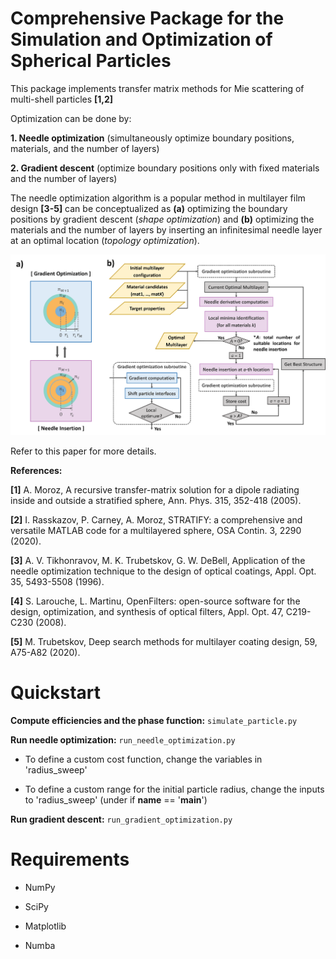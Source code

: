 # Comprehensive Package for the Simulation and Optimization of Spherical Particles

This package implements transfer matrix methods for Mie scattering of multi-shell particles **[1,2]**

Optimization can be done by:

**1. Needle optimization** (simultaneously optimize boundary positions, materials, and the number of layers)

**2. Gradient descent** (optimize boundary positions only with fixed materials and the number of layers)

The needle optimization algorithm is a popular method in multilayer film design **[3-5]** can be conceptualized as **(a)** optimizing the boundary positions by gradient descent (*shape optimization*) and **(b)** optimizing the materials and the number of layers by inserting an infinitesimal needle layer at an optimal location (*topology optimization*).

![](flowchart.png)

Refer to this paper for more details.

**References:**

**[1]** A. Moroz, A recursive transfer-matrix solution for a dipole radiating inside and outside a stratified sphere, Ann. Phys. 315, 352-418 (2005).

**[2]** I. Rasskazov, P. Carney, A. Moroz, STRATIFY: a comprehensive and versatile MATLAB code for a multilayered sphere, OSA Contin. 3, 2290 (2020).

**[3]** A. V. Tikhonravov, M. K. Trubetskov, G. W. DeBell, Application of the needle optimization technique to the design of optical coatings, Appl. Opt. 35, 5493-5508 (1996).

**[4]** S. Larouche, L. Martinu, OpenFilters: open-source software for the design, optimization, and synthesis of optical filters, Appl. Opt. 47, C219-C230 (2008).

**[5]** M. Trubetskov, Deep search methods for multilayer coating design, 59, A75-A82 (2020).

# Quickstart

**Compute efficiencies and the phase function:** `simulate_particle.py`

**Run needle optimization:** `run_needle_optimization.py`

- To define a custom cost function, change the variables in 'radius_sweep'

- To define a custom range for the initial particle radius, change the inputs to 'radius_sweep' (under if __name__ == '__main__')

**Run gradient descent:** `run_gradient_optimization.py`

# Requirements

- NumPy

- SciPy

- Matplotlib

- Numba
